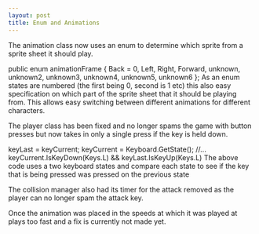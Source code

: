 ```yaml
---
layout: post
title: Enum and Animations
---
```


The animation class now uses an enum to determine which sprite from a sprite sheet it should play.

public enum animationFrame 
{
Back = 0, Left, Right, Forward, unknown, unknown2, unknown3, unknown4, unknown5, unknown6
};
As an enum states are numbered (the first being 0, second is 1 etc) this also easy specification on which part of the sprite sheet that it should be playing from. This allows easy switching between different animations for different characters.

The player class has been fixed and no longer spams the game with button presses but now takes in only a single press if the key is held down.


keyLast = keyCurrent;
 keyCurrent = Keyboard.GetState();
//...
 keyCurrent.IsKeyDown(Keys.L) && keyLast.IsKeyUp(Keys.L)
The above code uses a two keyboard states and compare each state to see if the key that is being pressed was pressed on the previous state

The collision manager also had its timer for the attack removed as the player can no longer spam the attack key.

Once the animation was placed in the speeds at which it was played at plays too fast and a fix is currently not made yet.